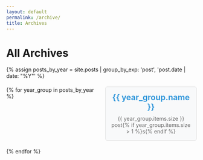 ```yaml
---
layout: default
permalink: /archive/
title: Archives
---
```


# All Archives

{% assign posts_by_year = site.posts | group_by_exp: 'post', 'post.date | date: "%Y"' %}

<div class="archive-list">
{% for year_group in posts_by_year %}
  <div class="archive-item">
    <h3><a href="{{ site.baseurl }}/archive/{{ year_group.name }}/">{{ year_group.name }}</a></h3>
    <p>{{ year_group.items.size }} post{% if year_group.items.size > 1 %}s{% endif %}</p>
  </div>
{% endfor %}
</div>

<style>
.archive-list {
    display: grid;
    grid-template-columns: repeat(auto-fit, minmax(200px, 1fr));
    gap: 20px;
    margin: 20px 0;
}

.archive-item {
    padding: 15px;
    border: 1px solid #ddd;
    border-radius: 5px;
    background-color: #f8f9fa;
    text-align: center;
}

.archive-item h3 {
    margin: 0 0 10px 0;
    font-size: 1.5em;
}

.archive-item h3 a {
    color: #3498db;
    text-decoration: none;
}

.archive-item h3 a:hover {
    text-decoration: underline;
}

.archive-item p {
    margin: 0;
    color: #666;
}
</style>